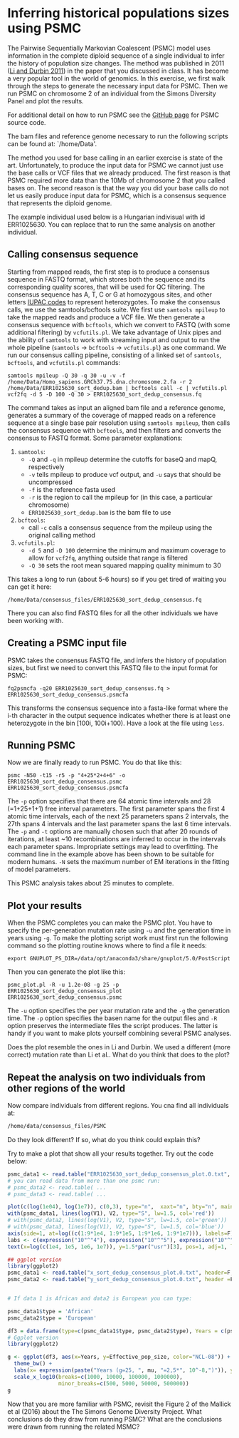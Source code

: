 # Inferring historical populations sizes using PSMC

The Pairwise Sequentially Markovian Coalescent (PSMC) model uses information in the complete diploid sequence of a single individual to infer the history of population size changes. The method was published in 2011 ([Li and Durbin 2011](https://www.nature.com/articles/nature10231)) in the paper that you discussed in class. It has become a very popular tool in the world of genomics. In this exercise, we first walk through the steps to generate the necessary input data for PSMC. Then we run PSMC on chromosome 2 of an individual from the Simons Diversity Panel and plot the results.

For additional detail on how to run PSMC see the [GitHub page](https://github.com/lh3/psmc) for PSMC source code.

The bam files and reference genome necessary to run the following scripts can be found at: `/home/Data'.

The method you used for base calling in an earlier exercise is state of the art. Unfortunately, to produce the input data for PSMC we cannot just use the base calls or VCF files that we already produced. The first reason is that PSMC required more data than the 10Mb of chromosome 2 that you called bases on. The second reason is that the way you did your base calls do not let us easily produce input data for PSMC, which is a consensus sequence that represents the diploid genome. 

The example individual used below is a Hungarian indivisual with id ERR1025630. You can replace that to run the same analysis on another individual.

## Calling consensus sequence
Starting from mapped reads, the first step is to produce a consensus sequence in FASTQ format, which stores both the sequence and its corresponding quality scores, that will be used for QC filtering. The consensus sequence has A, T, C or G at homozygous sites, and other letters [IUPAC codes](https://www.bioinformatics.org/sms/iupac.html) to represent heterozygotes. To make the consensus calls, we use the samtools/bcftools suite. We first use `samtools mpileup` to take the mapped reads and produce a VCF file. We then generate a consensus sequence with `bcftools`, which we convert to FASTQ (with some additional filtering) by `vcfutils.pl`. We take advantage of Unix pipes and the ability of `samtools` to work with streaming input and output to run the whole pipeline (`samtools` -> `bcftools` -> `vcfutils.pl`) as one command. We run our consensus calling pipeline, consisting of a linked set of `samtools`, `bcftools`, and `vcfutils.pl` commands:

    samtools mpileup -Q 30 -q 30 -u -v -f /home/Data/Homo_sapiens.GRCh37.75.dna.chromosome.2.fa -r 2 /home/Data/ERR1025630_sort_dedup.bam | bcftools call -c | vcfutils.pl vcf2fq -d 5 -D 100 -Q 30 > ERR1025630_sort_dedup_consensus.fq

The command takes as input an aligned bam file and a reference genome, generates a summary of the coverage of mapped reads on a reference sequence at a single base pair resolution using `samtools mpileup`, then calls the consensus sequence with `bcftools`, and then filters and converts the consensus to FASTQ format. Some parameter explanations:

1. `samtools`:
    - `-Q` and `-q` in mpileup determine the cutoffs for baseQ and mapQ, respectively
    - `-v` tells mpileup to produce vcf output, and `-u` says that should be uncompressed
    - `-f` is the reference fasta used 
    - `-r` is the region to call the mpileup for (in this case, a particular chromosome)
    - `ERR1025630_sort_dedup.bam` is the bam file to use
2. `bcftools`:
    - call `-c` calls a consensus sequence from the mpileup using the original calling method
3. `vcfutils.pl`:
    - `-d 5` and `-D 100` determine the minimum and maximum coverage to allow for `vcf2fq`, anything outside that range is filtered
    - `-Q 30` sets the root mean squared mapping quality minimum to 30

This takes a long to run (about 5-6 hours) so if you get tired of waiting you can get it here:

    /home/Data/consensus_files/ERR1025630_sort_dedup_consensus.fq

There you can also find FASTQ files for all the other individuals we have been working with.

## Creating a PSMC input file
PSMC takes the consensus FASTQ file, and infers the history of population sizes, but first we need to convert this FASTQ file to the input format for PSMC:

    fq2psmcfa -q20 ERR1025630_sort_dedup_consensus.fq > ERR1025630_sort_dedup_consensus.psmcfa

This transforms the consensus sequence into a fasta-like format where the i-th character in the output sequence indicates whether there is at least one heterozygote in the bin [100i, 100i+100). Have a look at the file using `less`.

## Running PSMC

Now we are finally ready to run PSMC. You do that like this:

    psmc -N50 -t15 -r5 -p "4+25*2+4+6" -o ERR1025630_sort_dedup_consensus.psmc ERR1025630_sort_dedup_consensus.psmcfa

The `-p` option specifies that there are 64 atomic time intervals and 28 (=1+25+1+1) free interval parameters. The first parameter spans the first 4 atomic time intervals, each of the next 25 parameters spans 2 intervals, the 27th spans 4 intervals and the last parameter spans the last 6 time intervals. The `-p` and `-t` options are manually chosen such that after 20 rounds of iterations, at least ~10 recombinations are inferred to occur in the intervals each parameter spans. Impropriate settings may lead to overfitting. The command line in the example above has been shown to be suitable for modern humans. `-N` sets the maximum number of EM iterations in the fitting of model parameters.

This PSMC analysis takes about 25 minutes to complete. 

## Plot your results

When the PSMC completes you can make the PSMC plot. You have to specify the per-generation mutation rate using `-u` and the generation time in years using `-g`. To make the plotting script work must first run the following command so the plotting routine knows where to find a file it needs:

	export GNUPLOT_PS_DIR=/data/opt/anaconda3/share/gnuplot/5.0/PostScript

Then you can generate the plot like this:

    psmc_plot.pl -R -u 1.2e-08 -g 25 -p ERR1025630_sort_dedup_consensus_plot ERR1025630_sort_dedup_consensus.psmc

The `-u` option specifies the per year mutation rate and the `-g` the generation time. The `-p` option specifies the basen name for the output files and `-R` option preserves the intermediate files the script produces. The latter is handy if you want to make plots yourself combining several PSMC analyses.

Does the plot resemble the ones in Li and Durbin. We used a different (more correct) mutation rate than Li et al.. What do you think that does to the plot?

## Repeat the analysis on two individuals from other regions of the world

Now compare individuals from different regions. You cna find all individuals at:

```bash
/home/data/consensus_files/PSMC
```

Do they look different? If so, what do you think could explain this?

Try to make a plot that show all your results together. Try out the code below:

```R
psmc_data1 <- read.table("ERR1025630_sort_dedup_consensus_plot.0.txt", header=F)
# you can read data from more than one psmc run:
# psmc_data2 <- read.table( ...
# psmc_data3 <- read.table( ...

plot(c(log(1e04), log(1e7)), c(0,3), type="n",  xaxt="n", bty="n", main="Results of PSMC", xlab="Years", ylab='Effective population size', las=1)
with(psmc_data1, lines(log(V1), V2, type="S", lw=1.5, col='red'))
# with(psmc_data2, lines(log(V1), V2, type="S", lw=1.5, col='green'))
# with(psmc_data3, lines(log(V1), V2, type="S", lw=1.5, col='blue'))
axis(side=1, at=log((c(1:9*1e4, 1:9*1e5, 1:9*1e6, 1:9*1e7))), labels=F) 
labs <- c(expression("10"^"4"), expression("10"^"5"), expression("10"^"6"), expression("10"^"7"))
text(x=log(c(1e4, 1e5, 1e6, 1e7)), y=1.5*par("usr")[3], pos=1, adj=1, labels = labs, xpd = TRUE)

## ggplot version
library(ggplot2)
psmc_data1 <- read.table("x_sort_dedup_consensus_plot.0.txt", header=F, col.names = c('Years', 'Effective_pop_size', 'X', 'Y', 'C'))
psmc_data2 <- read.table("y_sort_dedup_consensus_plot.0.txt", header =F, col.names = c('Years', 'Effective_pop_size', 'X', 'Y', 'C'))


# If data 1 is African and data2 is European you can type: 

psmc_data1$type = 'African'
psmc_data2$type = 'European'

df3 = data.frame(type=c(psmc_data1$type, psmc_data2$type), Years = c(psmc_data1$Years, psmc_data2$Years), 'Effective_pop_size'=c(psmc_data1$Effective_pop_size,psmc_data2$Effective_pop_size))
# Ggplot version
library(ggplot2)

g <- ggplot(df3, aes(x=Years, y=Effective_pop_size, color="NCL-08")) + geom_line(aes(color=type), size=1.5) + 
  theme_bw() + 
  labs(x= expression(paste("Years (g=25, ", mu, "=2,5*", 10^-8,")")), y=expression(paste("Effective population size (x", 10^-8, ")")), title='Results of PSMC') +
  scale_x_log10(breaks=c(1000, 10000, 100000, 1000000),
                minor_breaks=c(500, 5000, 50000, 500000))
g

```

Now that you are more familiar with PSMC, revisit the Figure 2 of the Mallick et al (2016) about the The Simons Genome Diversity Project. What conclusions do they draw from running PSMC? What are the conclusions were drawn from running the related MSMC?
